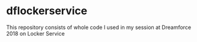 # dflockerservice
This repository consists of whole code I used in my session at Dreamforce 2018 on Locker Service
